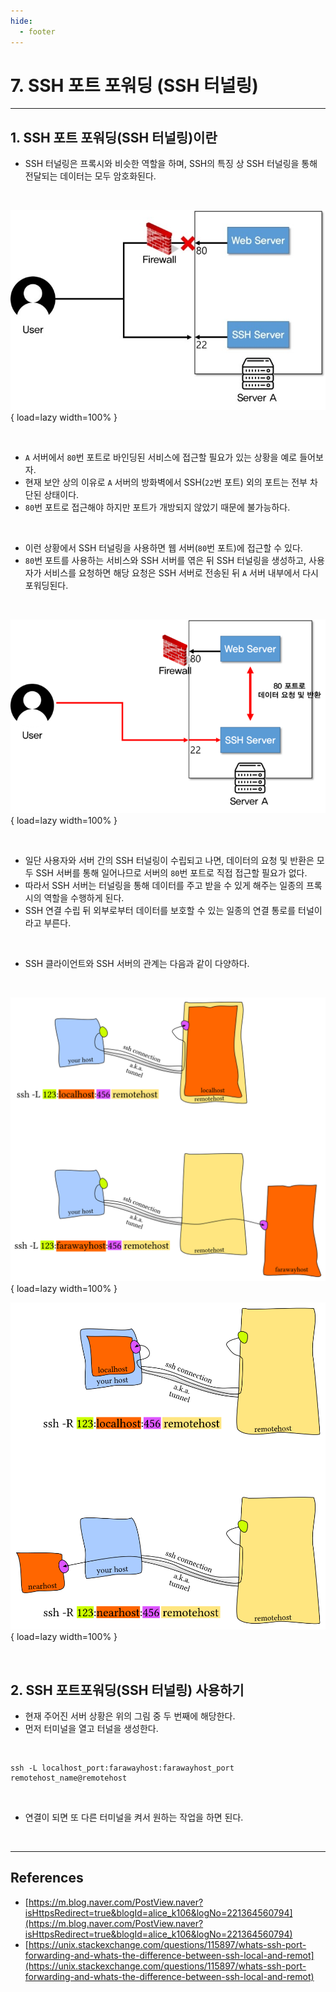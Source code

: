 ```yaml
---
hide:
  - footer
---
```


# 7. SSH 포트 포워딩 (SSH 터널링)

---

## 1. SSH 포트 포워딩(SSH 터널링)이란

- SSH 터널링은 프록시와 비슷한 역할을 하며, SSH의 특징 상 SSH 터널링을 통해 전달되는 데이터는 모두 암호화된다.

<br/>

![001](https://github.com/SAEMC/Images-Base/blob/main/memo/007/001.png?raw=true){ load=lazy width=100% }

<br/>

- `A` 서버에서 `80`번 포트로 바인딩된 서비스에 접근할 필요가 있는 상황을 예로 들어보자.
- 현재 보안 상의 이유로 `A` 서버의 방화벽에서 SSH(`22`번 포트) 외의 포트는 전부 차단된 상태이다.
- `80`번 포트로 접근해야 하지만 포트가 개방되지 않았기 때문에 불가능하다.

<br/>

- 이런 상황에서 SSH 터널링을 사용하면 웹 서버(`80`번 포트)에 접근할 수 있다.
- `80`번 포트를 사용하는 서비스와 SSH 서버를 엮은 뒤 SSH 터널링을 생성하고, 사용자가 서비스를 요청하면 해당 요청은 SSH 서버로 전송된 뒤 `A` 서버 내부에서 다시 포워딩된다.

<br/>

![002](https://github.com/SAEMC/Images-Base/blob/main/memo/007/002.png?raw=true){ load=lazy width=100% }

<br/>

- 일단 사용자와 서버 간의 SSH 터널링이 수립되고 나면, 데이터의 요청 및 반환은 모두 SSH 서버를 통해 일어나므로 서버의 `80`번 포트로 직접 접근할 필요가 없다.
- 따라서 SSH 서버는 터널링을 통해 데이터를 주고 받을 수 있게 해주는 일종의 프록시의 역할을 수행하게 된다.
- SSH 연결 수립 뒤 외부로부터 데이터를 보호할 수 있는 일종의 연결 통로를 터널이라고 부른다.

<br/>

- SSH 클라이언트와 SSH 서버의 관계는 다음과 같이 다양하다.

<br/>

![003](https://github.com/SAEMC/Images-Base/blob/main/memo/007/003.png?raw=true){ load=lazy width=100% }

![004](https://github.com/SAEMC/Images-Base/blob/main/memo/007/004.png?raw=true){ load=lazy width=100% }

<br/>

## 2. SSH 포트포워딩(SSH 터널링) 사용하기

- 현재 주어진 서버 상황은 위의 그림 중 두 번째에 해당한다.
- 먼저 터미널을 열고 터널을 생성한다.

<br/>

```shell
ssh -L localhost_port:farawayhost:farawayhost_port remotehost_name@remotehost
```

<br/>

- 연결이 되면 또 다른 터미널을 켜서 원하는 작업을 하면 된다.

<br/>

---

## References

- [https://m.blog.naver.com/PostView.naver?isHttpsRedirect=true&blogId=alice_k106&logNo=221364560794](https://m.blog.naver.com/PostView.naver?isHttpsRedirect=true&blogId=alice_k106&logNo=221364560794)
- [https://unix.stackexchange.com/questions/115897/whats-ssh-port-forwarding-and-whats-the-difference-between-ssh-local-and-remot](https://unix.stackexchange.com/questions/115897/whats-ssh-port-forwarding-and-whats-the-difference-between-ssh-local-and-remot)
